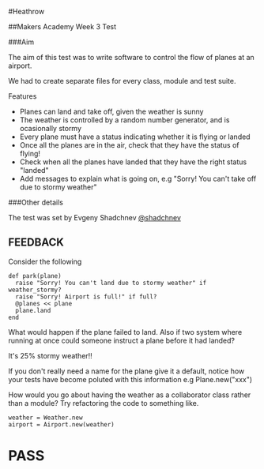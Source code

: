 #Heathrow


##Makers Academy Week 3 Test


###Aim

The aim of this test was to write software to control the flow of planes at an airport.

We had to create separate files for every class, module and test suite.


Features

* Planes can land and take off, given the weather is sunny
* The weather is controlled by a random number generator, and is ocasionally stormy
* Every plane must have a status indicating whether it is flying or landed
* Once all the planes are in the air, check that they have the status of flying!
* Check when all the planes have landed that they have the right status "landed"
* Add messages to explain what is going on, e.g "Sorry! You can't take off due to stormy weather"


###Other details

The test was set by Evgeny Shadchnev [@shadchnev](https://github.com/shadchnev)

## FEEDBACK

Consider the following
```
def park(plane)
  raise "Sorry! You can't land due to stormy weather" if weather_stormy?
  raise "Sorry! Airport is full!" if full?
  @planes << plane
  plane.land
end
```

What would happen if the plane failed to land.
Also if two system where running at once could someone instruct a plane before it had landed?

It's 25% stormy weather!!

If you don't really need a name for the plane give it a default, notice how your tests have become poluted with this information e.g Plane.new("xxx")

How would you go about having the weather as a collaborator class rather than a module? Try refactoring the code to something like.

```
weather = Weather.new
airport = Airport.new(weather)
```

 # PASS
